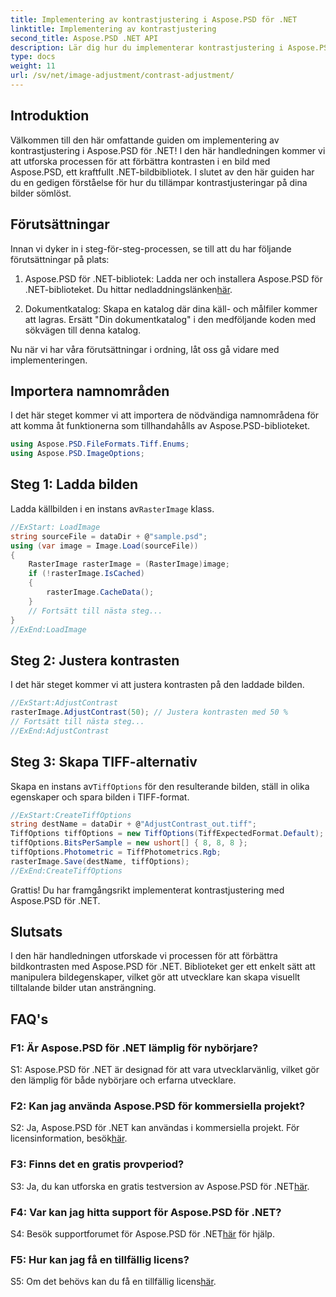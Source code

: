 ```yaml
---
title: Implementering av kontrastjustering i Aspose.PSD för .NET
linktitle: Implementering av kontrastjustering
second_title: Aspose.PSD .NET API
description: Lär dig hur du implementerar kontrastjustering i Aspose.PSD för .NET med denna steg-för-steg-guide.
type: docs
weight: 11
url: /sv/net/image-adjustment/contrast-adjustment/
---
```

## Introduktion

Välkommen till den här omfattande guiden om implementering av kontrastjustering i Aspose.PSD för .NET! I den här handledningen kommer vi att utforska processen för att förbättra kontrasten i en bild med Aspose.PSD, ett kraftfullt .NET-bildbibliotek. I slutet av den här guiden har du en gedigen förståelse för hur du tillämpar kontrastjusteringar på dina bilder sömlöst.

## Förutsättningar

Innan vi dyker in i steg-för-steg-processen, se till att du har följande förutsättningar på plats:

1.  Aspose.PSD för .NET-bibliotek: Ladda ner och installera Aspose.PSD för .NET-biblioteket. Du hittar nedladdningslänken[här](https://releases.aspose.com/psd/net/).

2. Dokumentkatalog: Skapa en katalog där dina käll- och målfiler kommer att lagras. Ersätt "Din dokumentkatalog" i den medföljande koden med sökvägen till denna katalog.

Nu när vi har våra förutsättningar i ordning, låt oss gå vidare med implementeringen.

## Importera namnområden

I det här steget kommer vi att importera de nödvändiga namnområdena för att komma åt funktionerna som tillhandahålls av Aspose.PSD-biblioteket.

```csharp
using Aspose.PSD.FileFormats.Tiff.Enums;
using Aspose.PSD.ImageOptions;
```

## Steg 1: Ladda bilden

Ladda källbilden i en instans av`RasterImage` klass.

```csharp
//ExStart: LoadImage
string sourceFile = dataDir + @"sample.psd";
using (var image = Image.Load(sourceFile))
{
    RasterImage rasterImage = (RasterImage)image;
    if (!rasterImage.IsCached)
    {
        rasterImage.CacheData();
    }
    // Fortsätt till nästa steg...
}
//ExEnd:LoadImage
```

## Steg 2: Justera kontrasten

I det här steget kommer vi att justera kontrasten på den laddade bilden.

```csharp
//ExStart:AdjustContrast
rasterImage.AdjustContrast(50); // Justera kontrasten med 50 %
// Fortsätt till nästa steg...
//ExEnd:AdjustContrast
```

## Steg 3: Skapa TIFF-alternativ

 Skapa en instans av`TiffOptions` för den resulterande bilden, ställ in olika egenskaper och spara bilden i TIFF-format.

```csharp
//ExStart:CreateTiffOptions
string destName = dataDir + @"AdjustContrast_out.tiff";
TiffOptions tiffOptions = new TiffOptions(TiffExpectedFormat.Default);
tiffOptions.BitsPerSample = new ushort[] { 8, 8, 8 };
tiffOptions.Photometric = TiffPhotometrics.Rgb;
rasterImage.Save(destName, tiffOptions);
//ExEnd:CreateTiffOptions
```

Grattis! Du har framgångsrikt implementerat kontrastjustering med Aspose.PSD för .NET.

## Slutsats

I den här handledningen utforskade vi processen för att förbättra bildkontrasten med Aspose.PSD för .NET. Biblioteket ger ett enkelt sätt att manipulera bildegenskaper, vilket gör att utvecklare kan skapa visuellt tilltalande bilder utan ansträngning.

## FAQ's

### F1: Är Aspose.PSD för .NET lämplig för nybörjare?

S1: Aspose.PSD för .NET är designad för att vara utvecklarvänlig, vilket gör den lämplig för både nybörjare och erfarna utvecklare.

### F2: Kan jag använda Aspose.PSD för kommersiella projekt?

 S2: Ja, Aspose.PSD för .NET kan användas i kommersiella projekt. För licensinformation, besök[här](https://purchase.aspose.com/buy).

### F3: Finns det en gratis provperiod?

 S3: Ja, du kan utforska en gratis testversion av Aspose.PSD för .NET[här](https://releases.aspose.com/).

### F4: Var kan jag hitta support för Aspose.PSD för .NET?

 S4: Besök supportforumet för Aspose.PSD för .NET[här](https://forum.aspose.com/c/psd/34) för hjälp.

### F5: Hur kan jag få en tillfällig licens?

 S5: Om det behövs kan du få en tillfällig licens[här](https://purchase.aspose.com/temporary-license/).